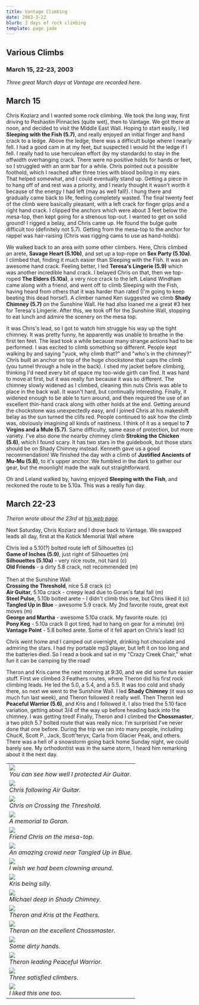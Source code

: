 ```yaml
---
title: Vantage Climbing
date: 2003-3-22
blurb: 3 days of rock climbing
template: page.jade
---
```


<h2>Various Climbs</h2>
<h3>March 15, 22-23, 2003</h3>


<i>
Three great March days at Vantage are recorded here.
</i>


<h2>March 15</h2>


Chris Koziarz and I wanted some rock climbing. We took the long way, first driving
to Peshastin Pinnacles (quite wet), then to Vantage. We got there at noon,
and decided to visit the Middle East Wall. Hoping to start easily, I led 
<b>Sleeping with the Fish (5.7)</b>, and really enjoyed an initial finger and hand
crack to a ledge. Above the ledge, there was a difficult bulge where I nearly
fell. I had a good cam in at my feet, but suspected I would hit the ledge
if I fell. I really had to use herculean effort (by my standards) to stay
in the offwidth overhanging crack. There were no positive holds for hands
or feet, so I struggled with an arm bar for a while. Chris pointed out a
possible foothold, which I reached after three tries with blood boiling
in my ears. That helped somewhat, and I could eventually stand up. Getting
a piece in to hang off of and rest was a priority, and I nearly thought it
wasn't worth it because of the energy I had left (may as well fall!).
I hung there and gradually came back to life, feeling completely wasted.
The final twenty feet of the climb were basically pleasant, with a left
crack for finger grips and a right hand crack. I clipped the anchors which
were about 3 feet below the mesa-top, then kept going for a strenous top-out.
I wanted to get on solid ground! I rigged a belay, and Chris came up.
He found the bulge quite difficult too (definitely not 5.7). Getting from the
mesa-top to the anchor for rappel was hair-raising (Chris was rigging cams
to use as hand-holds).


We walked back to an area with some other climbers. Here, Chris climbed 
an arete, <b>Savage Heart (5.10b)</b>, and set up a top-rope on <b>Sex Party (5.10a)</b>.
I climbed that, finding it much easier than Sleeping with the Fish.
It was an awesome hand crack. Feeling better, I led <b>Teresa's Lingerie (5.9)</b>
which was another incredible hand crack. I belayed Chris on that, then we
top-roped <b>The Elders (5.10a)</b>, a very nice crack to the left. Leland Windham
came along with a friend, and went off to climb Sleeping with the Fish,
having heard from others that it was harder than rated (I'm going to keep
beating this dead horse!). A climber named Ken suggested we climb <b>Shady
Chimney (5.7)</b> on the Sunshine Wall. He had also loaned me a great #3 hex
for Teresa's Lingerie. After this, we took off for the Sunshine Wall, stopping to
eat lunch and admire the scenery on the mesa top.


It was Chris's lead, so I got to watch him struggle his way up the tight
chimney. It was pretty funny, he apparently was unable to breathe in the first
ten feet. The lead took a while because many strange actions had to be
performed. I was excited to climb something so different. People kept walking
by and saying "yuck, why climb that?" and "who's in the chimney?" Chris built
an anchor on top of the huge chockstone that caps the climb (you tunnel
through a hole in the back). I shed my jacket before climbing, thinking I'd
need every bit of space my too-wide girth can find. It was hard to move at
first, but it was really fun because it was so different. The chimney slowly
widened as I climbed, cleaning thin nuts Chris was able to place in the back
wall. It wasn't hard, but continually interesting. Finally, it widened enough
to be able to turn around, and then required the use of an excellent thin-hand
crack along with other holds at the end. Getting around the chockstone was
unexpectedly easy, and I joined Chris at his makeshift belay as the sun
turned the clifs red. People continued to ask how the climb was, obviously
imagining all kinds of nastiness. I think of it as a sequel to <b>7 Virgins and
a Mule (5.7)</b>. Same difficulty, same ease of protection, but more variety.
I've also done the nearby chimney climb <b>Stroking the Chicken (5.6)</b>, which
I found scary. It has two stars in the guidebook, but those stars should be
on Shady Chimney instead. Kenneth gave us a good recommendation! We finished
the day with a climb of <b>Justified Ancients of Mu-Mu (5.8)</b>, to it's upper anchor.
We fumbled in the dark to gather our gear, but the moonlight made the walk
out straightforward. 


Oh and Leland walked by, having enjoyed <b>Sleeping with the Fish</b>, and reckoned
the route to be 5.10a. This was a really fun day.


<h2>March 22-23</h2>


<i>
Theron wrote about the 23rd at <a href="http://www.theronwelch.com/mountains/pnw/2003/index.htm">
his web page</a>.
</i>


Next Saturday, Chris Koziarz and I drove back to Vantage. We swapped leads 
all day, first at the Kotick Memorial Wall where


Chris led a 5.10(?) bolted route left of Silhouettes (c)<br>
<b>Game of Inches (5.9)</b>, just right of Silhouettes (m)<br>
<b>Silhouettes (5.10a)</b> - very nice route, not hard (c)<br>
<b>Old Friends</b> - a dirty 5.8 crack, not recommended (m)<br>
<br>
Then at the Sunshine Wall:<br>
<b>Crossing the Threshold</b>, nice 5.8 crack (c)<br>
<b>Air Guitar</b>, 5.10a crack - creepy lead due to Goran's fatal fall (m)<br>
<b>Steel Pulse</b>, 5.10b bolted arete - I didn't climb this one, but Chris liked it (c)<br>
<b>Tangled Up in Blue</b> - awesome 5.9 crack. My 2nd favorite route, great exit moves (m)<br>
<b>George and Martha</b> - awesome 5.10a crack. My favorite route. (c)<br>
<b>Pony Keg</b> - 5.10a crack (I got tired, had to hang on gear for a minute) (m)<br>
<b>Vantage Point</b> - 5.8 bolted arete. Some of it fell apart on Chris's lead! (c)<br>



Chris went home and I camped out overnight, drinking hot chocolate and admiring the stars.
I had my portable mp3 player, but left it on too long and the batteries died.
So I read a book and sat in my "Crazy Creek Chair," what fun it can be camping by
the road!


Theron and Kris came the next morning at 9:30, and we did some fun easier stuff.
First we climbed 3 Feathers routes, where Theron did his first rock climbing leads.
He led the 5.0, a 5.4, and a 5.5. It was too cold and shady there, so next we
went to the Sunshine Wall. I led <b>Shady Chimney</b>
(it was so much fun last week), and Theron followed it really well. Then Theron led <b>Peaceful
Warrior (5.6)</b>, and Kris and I followed it. I also tried the 5.10 face variation,
getting about 3/4 of the way up before heading back into the chimney. I was
getting tired! Finally, Theron and I climbed the
<b>Chossmaster</b>, a two pitch 5.7 bolted route that was really nice. I'm surprised I've
never done that one before. During the trip we ran into many people, including
ChucK, Scott P., Jack, Scott'teryx, Carla
from Glacier Peak, and others. There was a hell of a snowstorm going back home
Sunday night, we could barely see. My orthodontist was in the same storm, I heard him
remarking about it the next day.



</td>

<td width="30%" valign=top>
<table>
<tr><td>
<a href="images/air_guitar.jpg"><img src="images/air_guitar.jpg"></a><br>
<i>You can see how well I protected Air Guitar.</i>
</td></tr>
<tr><td>
<a href="images/chris_air.jpg"><img src="images/chris_air.jpg"></a><br>
<i>Chris following Air Guitar.</i>
</td></tr>
<tr><td>
<a href="images/chris_lead.jpg"><img src="images/chris_lead.jpg"></a><br>
<i>Chris on Crossing the Threshold.</i>
</td></tr>
<tr><td>
<a href="images/goran_mem.jpg"><img src="images/goran_mem.jpg"></a><br>
<i>A memorial to Goran.</i>
</td></tr>
<tr><td>
<a href="images/chris_mesa.jpg"><img src="images/chris_mesa.jpg"></a><br>
<i>Friend Chris on the mesa-top.</i>
</td></tr>
<tr><td>
<a href="images/chriscrowd.jpg"><img src="images/chriscrowd.jpg"></a><br>
<i>An amazing crowd near Tangled Up in Blue.</i>
</td></tr>
<tr><td>
<a href="images/dumbanddumber.jpg"><img src="images/dumbanddumber.jpg"></a><br>
<i>I wish we had been clowning around.</i>
</td></tr>
<tr><td>
<a href="images/kris_silly.jpg"><img src="images/kris_silly.jpg"></a><br>
<i>Kris being silly.</i>
</td></tr>
<tr><td>
<a href="images/michael_shaft.jpg"><img src="images/michael_shaft.jpg"></a><br>
<i>Michael deep in Shady Chimney.</i>
</td></tr>
<tr><td>
<a href="images/tandk.jpg"><img src="images/tandk.jpg"></a><br>
<i>Theron and Kris at the Feathers.</i>
</td></tr>
<tr><td>
<a href="images/theron_choss.jpg"><img src="images/theron_choss.jpg"></a><br>
<i>Theron on the excellent Chossmaster.</i>
</td></tr>
<tr><td>
<a href="images/eveninghands.jpg"><img src="images/eveninghands.jpg"></a><br>
<i>Some dirty hands.</i>
</td></tr>
<tr><td>
<a href="images/theron_peaceful.jpg"><img src="images/theron_peaceful.jpg"></a><br>
<i>Theron leading Peaceful Warrior.</i>
</td></tr>
<tr><td>
<a href="images/tmandk1.jpg"><img src="images/tmandk1.jpg"></a><br>
<i>Three satisfied climbers.</i>
</td></tr>
<tr><td>
<a href="images/tmandk2.jpg"><img src="images/tmandk2.jpg"></a><br>
<i>I liked this one too.</i>

